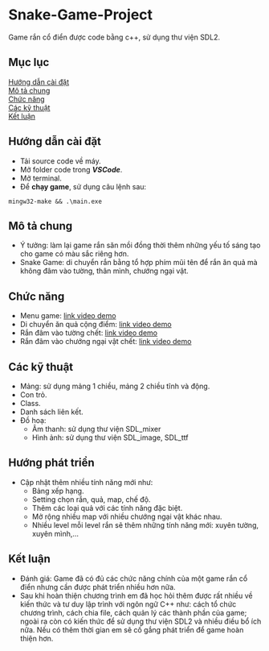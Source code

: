 # Snake-Game-Project
Game rắn cổ điển được code bằng c++, sử dụng thư viện SDL2.  
## Mục lục  
[Hướng dẫn cài đặt](#hướng-dẫn-cài-đặt)  
[Mô tả chung](#mô-tả-chung)  
[Chức năng](#chức-năng)  
[Các kỹ thuật](#các-kỹ-thuật)  
[Kết luận](#kết-luận)  
## Hướng dẫn cài đặt  
  - Tải source code về máy.
  - Mở folder code trong **_VSCode_**.  
  - Mở terminal.
  - Để **chạy game**, sử dụng câu lệnh sau: 
  ```
  mingw32-make && .\main.exe
  ```
## Mô tả chung
  - Ý tưởng: làm lại game rắn săn mồi đồng thời thêm những yếu tố sáng tạo cho game có màu sắc riêng hơn.
  - Snake Game: di chuyển rắn bằng tổ hợp phím mũi tên để rắn ăn quả mà không đâm vào tường, thân mình, chướng ngại vật.
## Chức năng
  - Menu game: [link video demo](https://courses.uet.vnu.edu.vn/)
  - Di chuyển ăn quả cộng điểm: [link video demo](https://courses.uet.vnu.edu.vn/)
  - Rắn đâm vào tường chết: [link video demo](https://courses.uet.vnu.edu.vn/)
  - Rắn đâm vào chướng ngại vật chết: [link video demo](https://courses.uet.vnu.edu.vn/)
## Các kỹ thuật
  - Mảng: sử dụng mảng 1 chiều, mảng 2 chiều tĩnh và động.
  - Con trỏ.
  - Class.
  - Danh sách liên kết.
  - Đồ hoạ:
      - Âm thanh: sử dụng thư viện SDL_mixer
      - Hình ảnh: sử dụng thư viện SDL_image, SDL_ttf
## Hướng phát triển
  - Cập nhật thêm nhiều tính năng mới như:
    - Bảng xếp hạng.
    - Setting chọn rắn, quả, map, chế độ.
    - Thêm các loại quả với các tính năng đặc biệt.
    - Mở rộng nhiều map với nhiều chướng ngại vật khác nhau.
    - Nhiều level mỗi level rắn sẽ thêm những tính năng mới: xuyên tường, xuyên mình,...
## Kết luận
  - Đánh giá: Game đã có đủ các chức năng chính của một game rắn cổ điển nhưng cần được phát triển nhiều hơn nữa. 
  - Sau khi hoàn thiện chương trình em đã học hỏi thêm được rất nhiều về kiến thức và tư duy lập trình với ngôn ngữ C++ như: cách tổ chức chương trình, cách chia file,  cách quản lý các thành phần của game; ngoài ra còn có kiến thức để sử dụng thư viện SDL2 và nhiều điều bổ ích nữa. Nếu có thêm thời gian em sẽ cố gắng phát triển để game hoàn thiện hơn.

 
